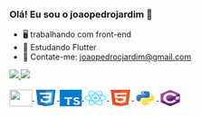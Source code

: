 ### Olá! Eu sou o joaopedrojardim 👋

- 🖥 trabalhando com front-end
- 📱 Estudando Flutter
- 💬 Contate-me: joaopedrocjardim@gmail.com 

<div>
  <a href="https://beacons.ai/joaopedrojardim">
  <img height="180em" src="https://github-readme-stats.vercel.app/api?username=joaopedrojardim&show_icons=true&theme=dracula&include_all_commits=true&count_private=true"/>
  <img height="180em" src="https://github-readme-stats.vercel.app/api/top-langs/?username=joaopedrojardim&layout=compact&langs_count=16&theme=dracula"/>
</div>

 <div style="display: inline_block"><br>
  <img align="center"  height="30" width="40"src="https://cdn.jsdelivr.net/gh/devicons/devicon/icons/html5/html5-original.svg" />
  <img align="center"  height="30" width="40" src="https://raw.githubusercontent.com/devicons/devicon/master/icons/css3/css3-original.svg">
  <img align="center"  height="30" width="40" src="https://raw.githubusercontent.com/devicons/devicon/master/icons/typescript/typescript-plain.svg">
  <img align="center"  height="30" width="40" src="https://raw.githubusercontent.com/devicons/devicon/master/icons/react/react-original.svg">
  <img align="center" height="30" width="40" src="https://raw.githubusercontent.com/devicons/devicon/master/icons/html5/html5-original.svg">
  <img align="center"  height="30" width="40" src="https://raw.githubusercontent.com/devicons/devicon/master/icons/python/python-original.svg">
  <img align="center"  height="30" width="40" src="https://raw.githubusercontent.com/devicons/devicon/master/icons/csharp/csharp-original.svg">
</div>
